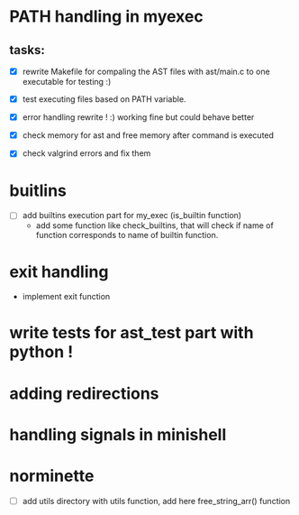 # PATH handling in myexec
## tasks:
- [x] rewrite Makefile for compaling the AST files with ast/main.c to one executable for testing :)

- [x] test executing files based on PATH variable.

- [x] error handling rewrite ! :) working fine but could behave better

- [x] check memory for ast and free memory after command is executed

- [x] check valgrind errors and fix them

# buitlins

- [ ] add builtins execution part for my_exec (is_builtin function)
    - add some function like check_builtins, that will check if name of function corresponds to name of builtin function.

# exit handling
- implement exit function

# write tests for ast_test part with python !

# adding redirections

# handling signals in minishell

# norminette 

- [ ] add utils directory with utils function, add here free_string_arr() function